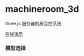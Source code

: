 # machineroom_3d

three.js 服务器机房监控系统

[在线演示](https://cxid.gitee.io/works/work/three.js%E6%9C%8D%E5%8A%A1%E5%99%A8%E6%9C%BA%E6%88%BF/index.html)

### 模型选择
